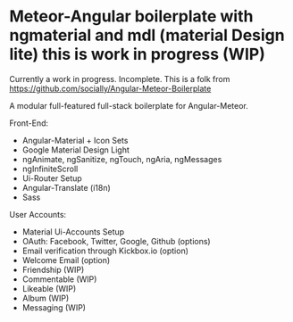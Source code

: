 # Meteor-Angular boilerplate with ngmaterial and mdl (material Design lite) this is work in progress (WIP)

Currently a work in progress. Incomplete. This is a folk from https://github.com/socially/Angular-Meteor-Boilerplate

A modular full-featured full-stack boilerplate for Angular-Meteor.

Front-End:
* Angular-Material + Icon Sets
* Google Material Design Light
* ngAnimate, ngSanitize, ngTouch, ngAria, ngMessages
* ngInfiniteScroll
* Ui-Router Setup
* Angular-Translate (i18n)
* Sass

User Accounts:
* Material Ui-Accounts Setup
* OAuth: Facebook, Twitter, Google, Github (options)
* Email verification through Kickbox.io (option)
* Welcome Email (option)
* Friendship (WIP)
* Commentable (WIP)
* Likeable (WIP)
* Album (WIP)
* Messaging (WIP)
